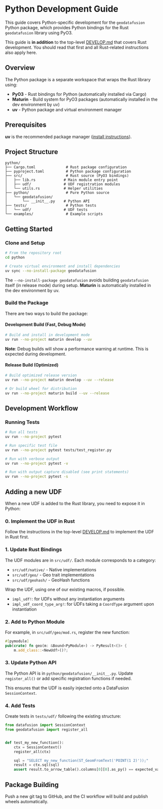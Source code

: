 # Python Development Guide

This guide covers Python-specific development for the `geodatafusion` Python package, which provides Python bindings for the Rust `geodatafusion` library using PyO3.

This guide is **in addition** to the top-level [DEVELOP.md](../DEVELOP.md) that covers Rust development. You should read that first and all Rust-related instructions also apply here.

## Overview

The Python package is a separate workspace that wraps the Rust library using:

- **PyO3** - Rust bindings for Python (automatically installed via Cargo)
- **Maturin** - Build system for PyO3 packages (automatically installed in the dev environment by uv)
- **uv** - Python package and virtual environment manager

## Prerequisites

**uv** is the recommended package manager ([install instructions](https://docs.astral.sh/uv/)).

## Project Structure

```
python/
├── Cargo.toml              # Rust package configuration
├── pyproject.toml          # Python package configuration
├── src/                    # Rust source (PyO3 bindings)
│   ├── lib.rs             # Main module entry point
│   ├── udf/               # UDF registration modules
│   └── utils.rs           # Helper utilities
├── python/                 # Pure Python source
│   └── geodatafusion/
│       └── __init__.py    # Python API
├── tests/                  # Python tests
│   └── udf/               # UDF tests
└── examples/               # Example scripts
```

## Getting Started

### Clone and Setup

```bash
# From the repository root
cd python

# Create virtual environment and install dependencies
uv sync --no-install-package geodatafusion
```

The `--no-install-package geodatafusion` avoids building `geodatafusion` itself (in release mode) during setup. **Maturin** is automatically installed in the dev environment by uv.

### Build the Package

There are two ways to build the package:

#### Development Build (Fast, Debug Mode)

```bash
# Build and install in development mode
uv run --no-project maturin develop --uv
```

**Note**: Debug builds will show a performance warning at runtime. This is expected during development.

#### Release Build (Optimized)

```bash
# Build optimized release version
uv run --no-project maturin develop --uv --release

# Or build wheel for distribution
uv run --no-project maturin build --uv --release
```

## Development Workflow

### Running Tests

```bash
# Run all tests
uv run --no-project pytest

# Run specific test file
uv run --no-project pytest tests/test_register.py

# Run with verbose output
uv run --no-project pytest -v

# Run with output capture disabled (see print statements)
uv run --no-project pytest -s
```

## Adding a new UDF

When a new UDF is added to the Rust library, you need to expose it in Python:

### 0. Implement the UDF in Rust

Follow the instructions in the top-level [DEVELOP.md](../DEVELOP.md) to implement the UDF in Rust first.

### 1. Update Rust Bindings

The UDF modules are in `src/udf/`. Each module corresponds to a category:

- `src/udf/native/` - Native implementations
- `src/udf/geo/` - Geo trait implementations
- `src/udf/geohash/` - GeoHash functions

Wrap the UDF, using one of our existing macros, if possible.

- `impl_udf!`: for UDFs without any instantiation arguments
- `impl_udf_coord_type_arg!`: for UDFs taking a `CoordType` argument upon instantiation

### 2. Add to Python Module

For example, in `src/udf/geo/mod.rs`, register the new function:

```rs
#[pymodule]
pub(crate) fn geo(m: &Bound<PyModule>) -> PyResult<()> {
    m.add_class::<NewUdf>()?;
```

### 3. Update Python API

The Python API is in `python/geodatafusion/__init__.py`. Update `register_all()` or add specific registration functions if needed.

This ensures that the UDF is easily injected onto a DataFusion `SessionContext`.

### 4. Add Tests

Create tests in `tests/udf/` following the existing structure:

```python
from datafusion import SessionContext
from geodatafusion import register_all


def test_my_new_function():
    ctx = SessionContext()
    register_all(ctx)

    sql = "SELECT my_new_function(ST_GeomFromText('POINT(1 2)'));"
    result = ctx.sql(sql)
    assert result.to_arrow_table().columns[0][0].as_py() == expected_value
```

## Package Building

Push a new git tag to GitHub, and the CI workflow will build and publish wheels automatically.
